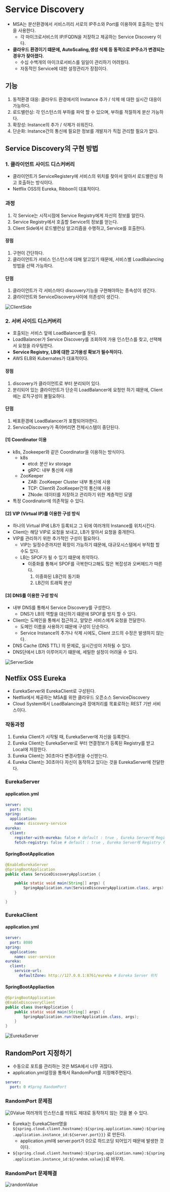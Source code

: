 # Service Discovery
- MSA는 분산환경에서 서비스끼리 서로의 IP주소와 Port를 이용하여 호출하는 방식을 사용한다.
  - 각 마이크로서비스의 IP/FQDN을 저장하고 제공하는 Service Discovery 이다.
- **클라우드 환경이기 떄문에, AutoScaling,생성 삭제 등 동적으로 IP주소가 변경되는 경우가 잦아졌다.**
  - 수십 수백개의 마이크로서비스를 일일이 관리하기 어려웠다.
  - 자동적인 Service에 대한 설정관리가 장점이다.


## 기능
1. 동적환경 대응: 클라우드 환경에서의 Instance 추가 / 삭제 에 대한 실시간 대응이 가능하다.
2. 로드밸런싱: 각 인스턴스의 부하를 파악 할 수 있으며, 부하를 적절하게 분산 가능하다.
3. 확장성: Instance의 추가 / 삭제가 쉬워진다.
4. 단순화: Instance간의 통신에 필요한 정보를 개발자가 직접 관리할 필요가 없다.


## Service Discovery의 구현 방법

### 1. 클라이언트 사이드 디스커버리
- 클라이언트가 ServiceRegistery에 서비스의 위치를 찾아서 알아서 로드밸런싱 하고 호출하는 방식이다.
- Netflix OSS의 Eureka, Ribbon이 대표적이다.

### 과정
1. 각 Service는 시작시점에 Service Registry에게 자신의 정보를 알린다.
2. Service Registry에서 호출할 Service의 정보를 얻는다.
3. Client Side에서 로드밸런싱 알고리즘을 수행하고, Service를 호출한다.

#### 장점
1. 구현이 간단하다.
2. 클라이언트가 서비스 인스턴스에 대해 알고있기 때문에, 서비스별 LoadBalancing 방법을 선택 가능하다.

#### 단점
1. 클라이언트가 각 서비스마다 discovery기능을 구현해야하는 종속성이 생긴다.
2. 클라이언트와 ServiceDiscovery사이에 의존성이 생긴다.

![ClientSide](https://user-images.githubusercontent.com/57896918/157213562-0d05ae55-0422-4782-89d7-91735c3ec81c.png)


### 2. 서버 사이드 디스커버리
- 호출되는 서비스 앞에 LoadBalancer를 둔다.
- LoadBalancer가 Service Discovery를 조회하여 가용 인스턴스를 찾고, 선택해서 요청을 라우팅한다.
- **Service Registry, LB에 대한 고가용성 확보가 필수적이다.**
- AWS ELB와 Kubernates가 대표적이다.


#### 장점
1. discovery가 클라이언트로 부터 분리되어 있다.
2. 분리되어 있는 클라이언트가 단순히 LoadBalancer에 요청만 하기 떄문에, Client에는 로직구성이 불필요하다.

#### 단점
1. 배포환경에 LoadBalancer가 포함되어야한다.
2. ServiceDiscovery가 죽어버리면 전체시스템이 중단된다.



#### [1] Coordinator 이용
- k8s, Zookeeper와 같은 Coordinator을 이용하는 방식이다.
  - k8s
    - etcd: 분산 kv storage
    - gRPC: 내부 통신에 사용
  - ZooKeeper
    - ZAB: ZooKeeper Cluster 내부 통신에 사용
    - TCP: Client와 ZooKeeper간의 통신에 사용
    - ZNode: 데이터를 저장하고 관리하기 위한 계층적인 모델
- 특정 Coordinator에 의존적일 수 있다.


#### [2] VIP (Virtual IP)를 이용한 구성 방식
- 하나의 Virtual IP에 LB가 등록되고 그 뒤에 여러개의 Instance를 위치시킨다.
- Client는 해당 VIP로 요청을 보내고, LB가 알아서 요청을 중개한다.
- VIP를 관리하기 위한 추가적인 구성이 필요하다.
  - VIP는 일정수준까지만 확장이 가능하기 떄문에, 대규모시스템에서 부적합 할 수도 있다.
  - LB는 SPOF가 될 수 있기 떄문에 취약하다.
    - 이중화를 통해서 SPOF를 극복한다고해도 많은 복잡성과 오버헤드가 따른다.
      1. 이중화된 LB간의 동기화
      2. LB간의 트래픽 분산

#### [3] DNS를 이용한 구성 방식
- 내부 DNS를 통해서 Service Discovery를 구성한다.
  - DNS가 LB의 역할을 대신하기 떄문에 SPOF를 방지 할 수 있다.
- Client는 도메인을 통해서 접근하고, 알맞은 서비스에게 요청을 전달한다.
  - 도메인 이름을 사용하기 떄문에 구성이 단순하다.
  - Service Instance의 추가나 삭제 시에도, Client 코드의 수정은 발생하지 않는다.
- DNS Cache (DNS TTL) 의 문제로, 실시간성이 저하될 수 있다.
- DNS단에서 LB가 이루어지기 떄문에, 세밀한 설정이 어려울 수 있다.



![ServerSide](https://user-images.githubusercontent.com/57896918/157213578-78aa1d0d-5d6f-4bb5-aac1-74a8a89af96b.png)


## Netflix OSS Eureka 
- EurekaServer와 EurekaClient로 구성된다.
- Netflix에서 제공하는 MSA를 위한 클라우드 오픈소스 ServiceDiscovery
- Cloud System에서 LoadBalancing과 장애처리를 목표로하는 REST 기반 서비스이다.


### 작동과정
1. Eureka Client가 시작될 때, EurekaServer에 자신을 등록한다.
2. Eureka Client는 EurekaServer로 부터 연결정보가 등록된 Registry를 받고 Local에 저장한다.
3. Eureka Client는 30초마다 변경사항을 수신받는다.
4. Eureka Client는 30초마다 자신이 동작하고 있다는 것을 EurekaServer에 전달한다.

### EurekaServer

#### application.yml
```yaml
server:
  port: 8761
spring:
  application:
    name: discovery-service
eureka:
  client:
    register-with-eureka: false # default : true , Eureka Server에 Registry 하지 않음
    fetch-registry: false # default : true , Eureka Server에 Registry 하지 않음
```

#### SpringBootApplication
```java
@EnableEurekaServer
@SpringBootApplication
public class ServiceDiscoveryApplication {

    public static void main(String[] args) {
        SpringApplication.run(ServiceDiscoveryApplication.class, args);
    }

}

```
### EurekaClient
#### application.yml
```yaml
server:
  port: 8080
spring:
  application:
    name: user-service
eureka:
  client:
    service-url:
      defaultZone: http://127.0.0.1:8761/eureka # Eureka Server 위치
```
#### SpringBootAppliaction
```java
@SpringBootApplication
@EnableDiscoveryClient
public class UserApplication {
    public static void main(String[] args) {
        SpringApplication.run(UserApplication.class, args);
    }
}

```
![EurekaServer](https://user-images.githubusercontent.com/57896918/157214132-df4827da-e2d3-40c7-9922-75f20d88a21e.png)


## RandomPort 지정하기
- 수동으로 포트를 관리하는 것은 MSA에서 너무 귀찮다.
- application.yml설정을 통해서 RandomPort를 지정해주면된다.

```yaml
server:
  port: 0 #Sprng RandomPort
```

### RandomPort 문제점
![0Value](https://user-images.githubusercontent.com/57896918/157397793-4cc5ad09-2e28-4e24-b02b-f5164d04d51c.png)
여러개의 인스턴스를 띄워도 제대로 동작하지 않는 것을 볼 수 있다.

- Eureka는 EurekaClient명을 
  `${spring.cloud.client.hostname}:${spring.application.name}:${spring.application.instance_id:${server.port}}}` 로 만든다.
  - application.yml에 server.port가 0으로 하드코딩 되어있기 때문에 발생한 것이다.
- `${spring.cloud.client.hostname}:${spring.application.name}:${spring.application.instance_id:${random.value}}`로 바꾸자.

### RandomPort 문제해결

![randomValue](https://user-images.githubusercontent.com/57896918/157399396-934435bc-141c-468b-82f0-fc97ce251cbc.png)



